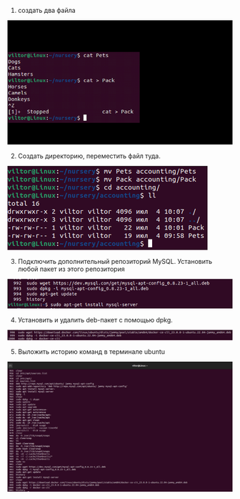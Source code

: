1. создать два файла
   
![img.png](images/task1.png)

2. Создать директорию, переместить файл туда.
   
![img.png](images/task2.png)

3. Подключить дополнительный репозиторий MySQL. Установить любой пакет из этого репозитория
   
![img.png](images/task3.png)

4. Установить и удалить deb-пакет с помощью dpkg.
   
![img.png](images/task4.png)

5. Выложить историю команд в терминале ubuntu
   
![img.png](images/task5.png)
